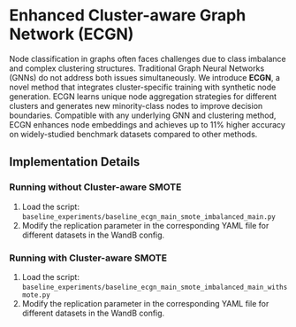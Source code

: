 # Enhanced Cluster-aware Graph Network (ECGN)

Node classification in graphs often faces challenges due to class imbalance and complex clustering structures. Traditional Graph Neural Networks (GNNs) do not address both issues simultaneously. We introduce **ECGN**, a novel method that integrates cluster-specific training with synthetic node generation. ECGN learns unique node aggregation strategies for different clusters and generates new minority-class nodes to improve decision boundaries. Compatible with any underlying GNN and clustering method, ECGN enhances node embeddings and achieves up to 11% higher accuracy on widely-studied benchmark datasets compared to other methods.

## Implementation Details

### Running without Cluster-aware SMOTE

1. Load the script: `baseline_experiments/baseline_ecgn_main_smote_imbalanced_main.py`
2. Modify the replication parameter in the corresponding YAML file for different datasets in the WandB config.

### Running with Cluster-aware SMOTE

1. Load the script: `baseline_experiments/baseline_ecgn_main_smote_imbalanced_main_withsmote.py`
2. Modify the replication parameter in the corresponding YAML file for different datasets in the WandB config.
